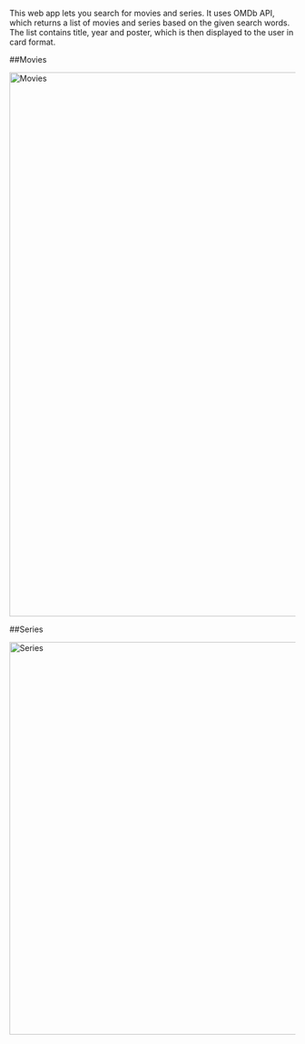 This web app lets you search for movies and series. It uses OMDb API, which returns a list of movies and series based on the given search words. The list contains title, year and poster, which is then displayed to the user in card format. 

##Movies 

<img width="959" alt="Movies" src="https://user-images.githubusercontent.com/91778163/230458342-2ba9a84f-a6ea-49e9-b6ba-4496f1b8a1c2.png">

##Series

<img width="692" alt="Series" src="https://user-images.githubusercontent.com/91778163/230458472-19bc05f1-5f1f-46bd-8d57-abcff6079a88.png">
